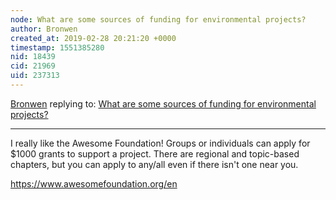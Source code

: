```yaml
---
node: What are some sources of funding for environmental projects?
author: Bronwen
created_at: 2019-02-28 20:21:20 +0000
timestamp: 1551385280
nid: 18439
cid: 21969
uid: 237313
---
```




[Bronwen](../profile/Bronwen) replying to: [What are some sources of funding for environmental projects?](../notes/Bronwen/02-28-2019/what-are-some-sources-of-funding-for-environmental-projects)

----
 I really like the Awesome Foundation! Groups or individuals can apply for $1000 grants to support a project. There are regional and topic-based chapters, but you can apply to any/all even if there isn't one near you.

https://www.awesomefoundation.org/en